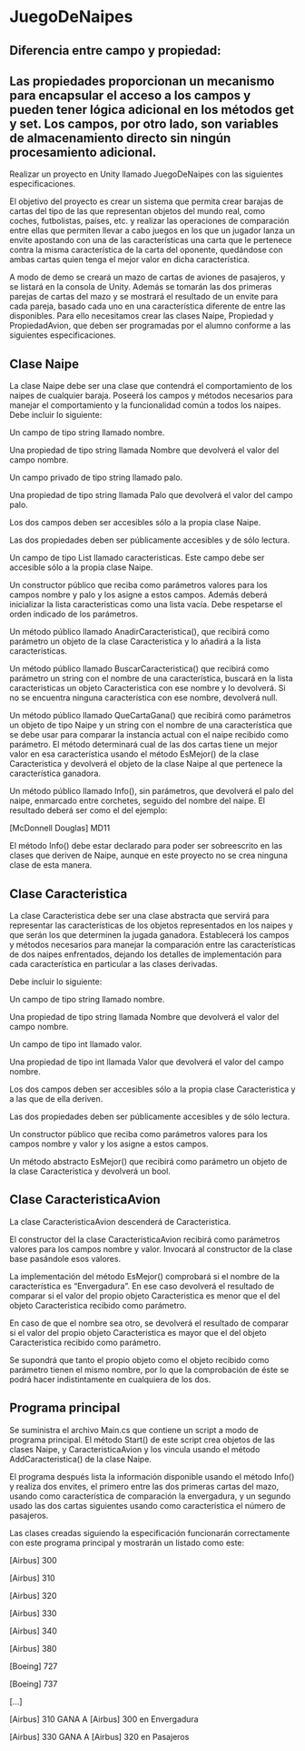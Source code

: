 # JuegoDeNaipes

## Diferencia entre campo y propiedad:
Las propiedades proporcionan un mecanismo para encapsular el acceso a los campos y pueden tener lógica adicional en los métodos get y set. 
Los campos, por otro lado, son variables de almacenamiento directo sin ningún procesamiento adicional.
---
Realizar un proyecto en Unity llamado JuegoDeNaipes con las siguientes especificaciones.

El objetivo del proyecto es crear un sistema que permita crear barajas de cartas del tipo de las que
representan objetos del mundo real, como coches, futbolistas, países, etc. y realizar las operaciones
de comparación entre ellas que permiten llevar a cabo juegos en los que un jugador lanza un envite
apostando con una de las características una carta que le pertenece contra la misma característica de
la carta del oponente, quedándose con ambas cartas quien tenga el mejor valor en dicha
característica.

A modo de demo se creará un mazo de cartas de aviones de pasajeros, y se listará en la consola de
Unity. Además se tomarán las dos primeras parejas de cartas del mazo y se mostrará el resultado de
un envite para cada pareja, basado cada uno en una característica diferente de entre las disponibles.
Para ello necesitamos crear las clases Naipe, Propiedad y PropiedadAvion, que deben ser
programadas por el alumno conforme a las siguientes especificaciones.

## Clase Naipe
La clase Naipe debe ser una clase que contendrá el comportamiento de los naipes de cualquier
baraja. Poseerá los campos y métodos necesarios para manejar el comportamiento y la
funcionalidad común a todos los naipes. Debe incluir lo siguiente:

Un campo de tipo string llamado nombre.

Una propiedad de tipo string llamada Nombre que devolverá el valor del campo nombre.

Un campo privado de tipo string llamado palo.

Una propiedad de tipo string llamada Palo que devolverá el valor del campo palo.

Los dos campos deben ser accesibles sólo a la propia clase Naipe.

Las dos propiedades deben ser públicamente accesibles y de sólo lectura.

Un campo de tipo List<Caracteristica> llamado caracteristicas. Este campo debe ser
accesible sólo a la propia clase Naipe.

Un constructor público que reciba como parámetros valores para los campos nombre y palo y los
asigne a estos campos. Además deberá inicializar la lista caracteristicas como una lista vacía.
Debe respetarse el orden indicado de los parámetros.

Un método público llamado AnadirCaracteristica(), que recibirá como parámetro un objeto de
la clase Caracteristica y lo añadirá a la lista caracteristicas.

Un método público llamado BuscarCaracteristica() que recibirá como parámetro un string
con el nombre de una característica, buscará en la lista caracteristicas un objeto
Caracteristica con ese nombre y lo devolverá. Si no se encuentra ninguna característica con ese
nombre, devolverá null.

Un método público llamado QueCartaGana() que recibirá como parámetros un objeto de tipo
Naipe y un string con el nombre de una característica que se debe usar para comparar la instancia
actual con el naipe recibido como parámetro. El método determinará cual de las dos cartas tiene un
mejor valor en esa característica usando el método EsMejor() de la clase Caracteristica y
devolverá el objeto de la clase Naipe al que pertenece la característica ganadora.

Un método público llamado Info(), sin parámetros, que devolverá el palo del naipe, enmarcado
entre corchetes, seguido del nombre del naipe. El resultado deberá ser como el del ejemplo:

[McDonnell Douglas] MD11

El método Info() debe estar declarado para poder ser sobreescrito en las clases que deriven de
Naipe, aunque en este proyecto no se crea ninguna clase de esta manera.

## Clase Caracteristica
La clase Caracteristica debe ser una clase abstracta que servirá para representar las
características de los objetos representados en los naipes y que serán los que determinen la jugada
ganadora. Establecerá los campos y métodos necesarios para manejar la comparación entre las
características de dos naipes enfrentados, dejando los detalles de implementación para cada
característica en particular a las clases derivadas.

Debe incluir lo siguiente:

Un campo de tipo string llamado nombre.

Una propiedad de tipo string llamada Nombre que devolverá el valor del campo nombre.

Un campo de tipo int llamado valor.

Una propiedad de tipo int llamada Valor que devolverá el valor del campo nombre.

Los dos campos deben ser accesibles sólo a la propia clase Caracteristica y a las que de ella
deriven.

Las dos propiedades deben ser públicamente accesibles y de sólo lectura.

Un constructor público que reciba como parámetros valores para los campos nombre y valor y los
asigne a estos campos.

Un método abstracto EsMejor() que recibirá como parámetro un objeto de la clase
Caracteristica y devolverá un bool.

## Clase CaracteristicaAvion
La clase CaracteristicaAvion descenderá de Caracteristica.

El constructor del la clase CaracteristicaAvion recibirá como parámetros valores para los
campos nombre y valor. Invocará al constructor de la clase base pasándole esos valores.

La implementación del método EsMejor() comprobará si el nombre de la característica es
“Envergadura”. En ese caso devolverá el resultado de comparar si el valor del propio objeto
Caracteristica es menor que el del objeto Caracteristica recibido como parámetro.

En caso de que el nombre sea otro, se devolverá el resultado de comparar si el valor del propio
objeto Caracteristica es mayor que el del objeto Caracteristica recibido como parámetro.

Se supondrá que tanto el propio objeto como el objeto recibido como parámetro tienen el mismo
nombre, por lo que la comprobación de éste se podrá hacer indistintamente en cualquiera de los dos.

## Programa principal
Se suministra el archivo Main.cs que contiene un script a modo de programa principal. El método
Start() de este script crea objetos de las clases Naipe, y CaracteristicaAvion y los vincula
usando el método AddCaracteristica() de la clase Naipe.

El programa después lista la información disponible usando el método Info() y realiza dos envites,
el primero entre las dos primeras cartas del mazo, usando como característica de comparación la
envergadura, y un segundo usado las dos cartas siguientes usando como característica el número de
pasajeros.

Las clases creadas siguiendo la especificación funcionarán correctamente con este programa
principal y mostrarán un listado como este:

[Airbus] 300

[Airbus] 310

[Airbus] 320

[Airbus] 330

[Airbus] 340

[Airbus] 380

[Boeing] 727

[Boeing] 737

[...]

[Airbus] 310 GANA A [Airbus] 300 en Envergadura

[Airbus] 330 GANA A [Airbus] 320 en Pasajeros
